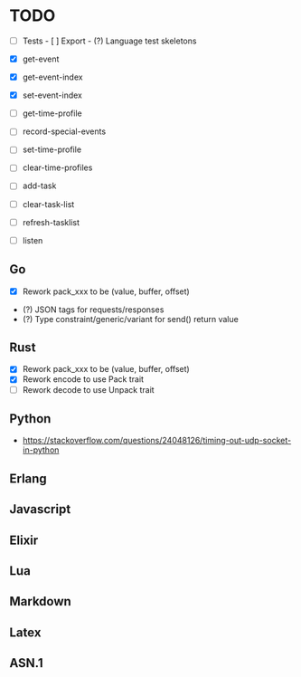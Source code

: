 # TODO

- [ ] Tests
      - [ ] Export
      - (?) Language test skeletons

- [x] get-event
- [x] get-event-index
- [x] set-event-index
- [ ] get-time-profile
- [ ] record-special-events
- [ ] set-time-profile
- [ ] clear-time-profiles
- [ ] add-task
- [ ] clear-task-list
- [ ] refresh-tasklist
- [ ] listen

## Go
- [x] Rework pack_xxx to be (value, buffer, offset)
- (?) JSON tags for requests/responses
- (?) Type constraint/generic/variant for send() return value

## Rust
- [x] Rework pack_xxx to be (value, buffer, offset)
- [x] Rework encode to use Pack trait
- [ ] Rework decode to use Unpack trait

## Python
- https://stackoverflow.com/questions/24048126/timing-out-udp-socket-in-python

## Erlang

## Javascript

## Elixir

## Lua

## Markdown

## Latex

## ASN.1


